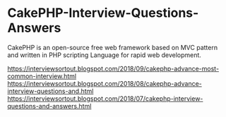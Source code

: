 # CakePHP-Interview-Questions-Answers
CakePHP is an open-source free web framework based on MVC pattern and written in PHP scripting Language for rapid web development.

https://interviewsortout.blogspot.com/2018/09/cakephp-advance-most-common-interview.html
https://interviewsortout.blogspot.com/2018/08/cakephp-advance-interview-questions-and.html
https://interviewsortout.blogspot.com/2018/07/cakephp-interview-questions-and-answers.html
